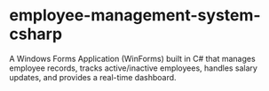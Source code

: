 # employee-management-system-csharp
A Windows Forms Application (WinForms) built in C# that manages employee records, tracks active/inactive employees, handles salary updates, and provides a real-time dashboard.
